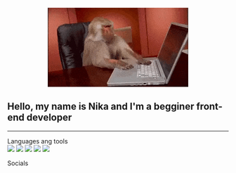 <!-- [![Header](https://github.com/Anarasty/Anarasty/blob/main/assets/prog-gif1.gif)](https://github.com/Anarasty) -->
<p align="center">
    <img src="assets/prog-gif1.gif"/>
</p>

## Hello, my name is Nika and I'm a begginer front-end developer  

<hr>
Languages ang tools <br>
<img src="https://img.shields.io/badge/JavaScript-000000?style=for-the-badge&logo=javascript"/> 
<img src="https://img.shields.io/badge/HTML-000000?style=for-the-badge&logo=html5"/>
<img src="https://img.shields.io/badge/CSS-000000?style=for-the-badge&logo=css3&logoColor=2965f1"/>
<img src="https://img.shields.io/badge/SCSS-000000?style=for-the-badge&logo=sass"/>
<img src="https://img.shields.io/badge/PHOTOSHOP 2020-000000?style=for-the-badge&logo=adobephotoshop"/>

<!-- &logoColor= -->


Socials

<!--
**Anarasty/Anarasty** is a ✨ _special_ ✨ repository because its `README.md` (this file) appears on your GitHub profile.

Here are some ideas to get you started:

- 🔭 I’m currently working on ...
- 🌱 I’m currently learning ...
- 👯 I’m looking to collaborate on ...
- 🤔 I’m looking for help with ...
- 💬 Ask me about ...
- 📫 How to reach me: ...
- 😄 Pronouns: ...
- ⚡ Fun fact: ...
-->
